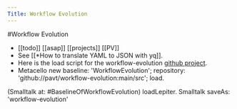 ---Title: Workflow Evolution---#Workflow Evolution- [[todo]] [[asap]] [[projects]] [[PV]]- See [[*How to translate YAML to JSON with yq]].- Here is the load script for the workflow-evolution [github project](https://github.com/pavt/workflow-evolution).- Metacello new	baseline: 'WorkflowEvolution';	repository: 'github://pavt/workflow-evolution:main/src';	load.(Smalltalk at: #BaselineOfWorkflowEvolution) loadLepiter.Smalltalk saveAs: 'workflow-evolution'
